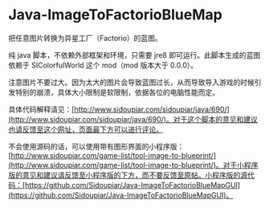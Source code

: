 # Java-ImageToFactorioBlueMap
把任意图片转换为异星工厂（Factorio）的蓝图。

纯 java 脚本，不依赖外部框架和环境，只需要 jre8 即可运行。此脚本生成的蓝图依赖于 SIColorfulWorld 这个 mod（mod 版本大于 0.0.0）。

注意图片不要过大。因为太大的图片会导致蓝图过长，从而导致导入游戏的时候引发特别的崩溃，具体大小限制是软限制，依据各位的电脑性能而定。

具体代码解释请见：[http://www.sidoupiar.com/sidoupiar/java/690/](http://www.sidoupiar.com/sidoupiar/java/690/)。对于这个脚本的意见和建议也请反馈至这个网址，页面最下方可以进行评论。

不会使用源码的话，可以使用带有图形界面的小程序版：[http://www.sidoupiar.com/game-list/tool-image-to-blueprint/](http://www.sidoupiar.com/game-list/tool-image-to-blueprint/)。对于小程序版的意见和建议请反馈至小程序版的下方，而不要反馈至原帖。小程序版的源代码：[https://github.com/Sidoupiar/Java-ImageToFactorioBlueMapGUI](https://github.com/Sidoupiar/Java-ImageToFactorioBlueMapGUI)。
